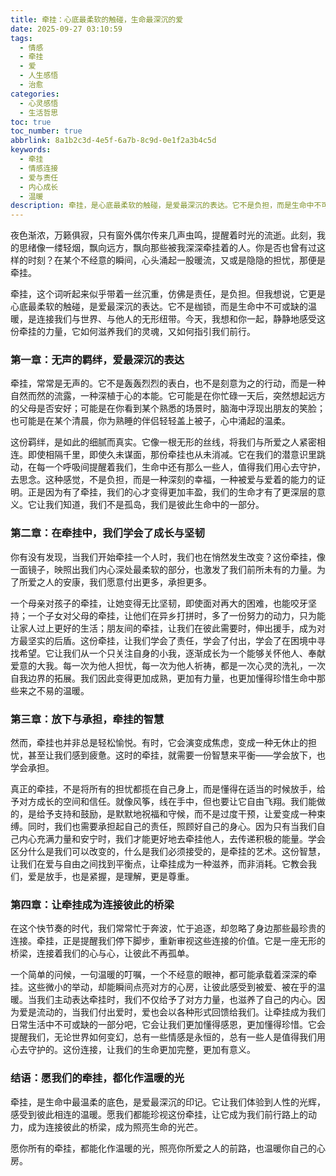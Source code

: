 ```yaml
---
title: 牵挂：心底最柔软的触碰，生命最深沉的爱
date: 2025-09-27 03:10:59
tags:
  - 情感
  - 牵挂
  - 爱
  - 人生感悟
  - 治愈
categories:
  - 心灵感悟
  - 生活哲思
toc: true
toc_number: true
abbrlink: 8a1b2c3d-4e5f-6a7b-8c9d-0e1f2a3b4c5d
keywords:
  - 牵挂
  - 情感连接
  - 爱与责任
  - 内心成长
  - 温暖
description: 牵挂，是心底最柔软的触碰，是爱最深沉的表达。它不是负担，而是生命中不可或缺的温暖。这篇文章将带你走进牵挂的深处，感受那份无声的羁绊如何塑造我们，教会我们成长，并最终成为连接彼此、照亮前路的温柔光芒。
---
```


夜色渐浓，万籁俱寂，只有窗外偶尔传来几声虫鸣，提醒着时光的流逝。此刻，我的思绪像一缕轻烟，飘向远方，飘向那些被我深深牵挂着的人。你是否也曾有过这样的时刻？在某个不经意的瞬间，心头涌起一股暖流，又或是隐隐的担忧，那便是牵挂。

牵挂，这个词听起来似乎带着一丝沉重，仿佛是责任，是负担。但我想说，它更是心底最柔软的触碰，是爱最深沉的表达。它不是枷锁，而是生命中不可或缺的温暖，是连接我们与世界、与他人的无形纽带。今天，我想和你一起，静静地感受这份牵挂的力量，它如何滋养我们的灵魂，又如何指引我们前行。

### 第一章：无声的羁绊，爱最深沉的表达

牵挂，常常是无声的。它不是轰轰烈烈的表白，也不是刻意为之的行动，而是一种自然而然的流露，一种深植于心的本能。它可能是在你忙碌一天后，突然想起远方的父母是否安好；可能是在你看到某个熟悉的场景时，脑海中浮现出朋友的笑脸；也可能是在某个清晨，你为熟睡的伴侣轻轻盖上被子，心中涌起的温柔。

这份羁绊，是如此的细腻而真实。它像一根无形的丝线，将我们与所爱之人紧密相连。即使相隔千里，即使久未谋面，那份牵挂也从未消减。它在我们的潜意识里跳动，在每一个呼吸间提醒着我们，生命中还有那么一些人，值得我们用心去守护，去思念。这种感觉，不是负担，而是一种深刻的幸福，一种被爱与爱着的能力的证明。正是因为有了牵挂，我们的心才变得更加丰盈，我们的生命才有了更深层的意义。它让我们知道，我们不是孤岛，我们是彼此生命中的一部分。

### 第二章：在牵挂中，我们学会了成长与坚韧

你有没有发现，当我们开始牵挂一个人时，我们也在悄然发生改变？这份牵挂，像一面镜子，映照出我们内心深处最柔软的部分，也激发了我们前所未有的力量。为了所爱之人的安康，我们愿意付出更多，承担更多。

一个母亲对孩子的牵挂，让她变得无比坚韧，即使面对再大的困难，也能咬牙坚持；一个子女对父母的牵挂，让他们在异乡打拼时，多了一份努力的动力，只为能让家人过上更好的生活；朋友间的牵挂，让我们在彼此需要时，伸出援手，成为对方最坚实的后盾。这份牵挂，让我们学会了责任，学会了付出，学会了在困境中寻找希望。它让我们从一个只关注自身的小我，逐渐成长为一个能够关怀他人、奉献爱意的大我。每一次为他人担忧，每一次为他人祈祷，都是一次心灵的洗礼，一次自我边界的拓展。我们因此变得更加成熟，更加有力量，也更加懂得珍惜生命中那些来之不易的温暖。

### 第三章：放下与承担，牵挂的智慧

然而，牵挂也并非总是轻松愉悦。有时，它会演变成焦虑，变成一种无休止的担忧，甚至让我们感到疲惫。这时的牵挂，就需要一份智慧来平衡——学会放下，也学会承担。

真正的牵挂，不是将所有的担忧都揽在自己身上，而是懂得在适当的时候放手，给予对方成长的空间和信任。就像风筝，线在手中，但也要让它自由飞翔。我们能做的，是给予支持和鼓励，是默默地祝福和守候，而不是过度干预，让爱变成一种束缚。同时，我们也需要承担起自己的责任，照顾好自己的身心。因为只有当我们自己内心充满力量和安宁时，我们才能更好地去牵挂他人，去传递积极的能量。学会区分什么是我们可以改变的，什么是我们必须接受的，是牵挂的艺术。这份智慧，让我们在爱与自由之间找到平衡点，让牵挂成为一种滋养，而非消耗。它教会我们，爱是放手，也是紧握，是理解，更是尊重。

### 第四章：让牵挂成为连接彼此的桥梁

在这个快节奏的时代，我们常常忙于奔波，忙于追逐，却忽略了身边那些最珍贵的连接。牵挂，正是提醒我们停下脚步，重新审视这些连接的价值。它是一座无形的桥梁，连接着我们的心与心，让彼此不再孤单。

一个简单的问候，一句温暖的叮嘱，一个不经意的眼神，都可能承载着深深的牵挂。这些微小的举动，却能瞬间点亮对方的心房，让彼此感受到被爱、被在乎的温暖。当我们主动表达牵挂时，我们不仅给予了对方力量，也滋养了自己的内心。因为爱是流动的，当我们付出爱时，爱也会以各种形式回馈给我们。让牵挂成为我们日常生活中不可或缺的一部分吧，它会让我们更加懂得感恩，更加懂得珍惜。它会提醒我们，无论世界如何变幻，总有一些情感是永恒的，总有一些人是值得我们用心去守护的。这份连接，让我们的生命更加完整，更加有意义。

### 结语：愿我们的牵挂，都化作温暖的光

牵挂，是生命中最温柔的底色，是爱最深沉的印记。它让我们体验到人性的光辉，感受到彼此相连的温暖。愿我们都能珍视这份牵挂，让它成为我们前行路上的动力，成为连接彼此的桥梁，成为照亮生命的光芒。

愿你所有的牵挂，都能化作温暖的光，照亮你所爱之人的前路，也温暖你自己的心房。